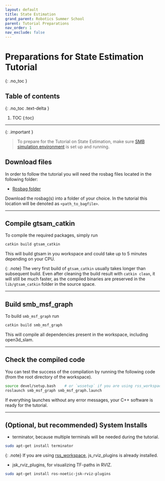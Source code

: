 ```yaml
---
layout: default
title: State Estimation
grand_parent: Robotics Summer School
parent: Tutorial Preparations
nav_order: 1
nav_exclude: false
---
```


# Preparations for State Estimation Tutorial
{: .no_toc }

## Table of contents
{: .no_toc .text-delta }

1. TOC
{:toc}

---

{: .important }
> To prepare for the Tutorial on State Estimation, make sure [SMB simulation environment](../../simulation/setting-up/index.md) is set up and running.

## Download files
In order to follow the tutorial you will need the rosbag files located in the following folder:
  - [Rosbag folder](https://drive.google.com/drive/folders/1wOOfgYPC7JieQTXkpSQL0dHi8cU4xAJL?usp=sharing)

Download the rosbag(s) into a folder of your choice. In the tutorial this location will be denoted as `<path_to_bagfile>`.

---

## Compile gtsam_catkin

To compile the required packages, simply run
```bash
catkin build gtsam_catkin
```
This will build gtsam in you workspace and could take up to 5 minutes depending on your CPU.

{: .note}
The very first build of `gtsam_catkin` usually takes longer than subsequent build. Even after cleaning the build result with `catkin clean`, it will still be much faster, as the compiled binaries are preserved in the `lib/gtsam_catkin` folder in the source space.

---

## Build smb_msf_graph
To build `smb_msf_graph` run
```bash
catkin build smb_msf_graph
```
This will compile all dependencies present in the workspace, including open3d_slam.

---

## Check the compiled code
You can test the success of the compilation by running the following code (from the root directory of the workspace).

```bash
source devel/setup.bash    # or `wssetup` if you are using rss_workspace
roslaunch smb_msf_graph smb_msf_graph.launch
```
If everything launches without any error messages, your C++ software is ready for the tutorial.

---

## (Optional, but recommended) System Installs
* terminator, because multiple terminals will be needed during the tutorial.

```bash
sudo apt-get install terminator
```

{: .note}
If you are using [rss_workspace](../../installation/rss-workspace.md), js_rviz_plugins is already installed.

* jsk_rviz_plugins, for visualizing TF-paths in RVIZ.


```bash
sudo apt-get install ros-noetic-jsk-rviz-plugins
```

